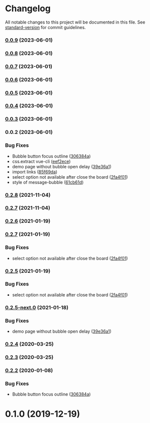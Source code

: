 # Changelog

All notable changes to this project will be documented in this file. See [standard-version](https://github.com/conventional-changelog/standard-version) for commit guidelines.

### [0.0.9](https://github.com/telepenin/vue-bot-ui/compare/v0.0.8...v0.0.9) (2023-06-01)

### [0.0.8](https://github.com/telepenin/vue-bot-ui/compare/v0.0.7...v0.0.8) (2023-06-01)

### [0.0.7](https://github.com/JuzSer/vue-bot-ui/compare/v0.0.6...v0.0.7) (2023-06-01)

### [0.0.6](https://github.com/JuzSer/vue-bot-ui/compare/v0.0.5...v0.0.6) (2023-06-01)

### [0.0.5](https://github.com/JuzSer/vue-bot-ui/compare/v0.0.4...v0.0.5) (2023-06-01)

### [0.0.4](https://github.com/JuzSer/vue-bot-ui/compare/v0.0.3...v0.0.4) (2023-06-01)

### [0.0.3](https://github.com/JuzSer/vue-bot-ui/compare/v0.0.2...v0.0.3) (2023-06-01)

### 0.0.2 (2023-06-01)


### Bug Fixes

* Bubble button focus outline ([306384a](https://github.com/JuzSer/vue-bot-ui/commit/306384ae1e271451ed54a5cc956c45233c69fa6c))
* css.extract vue-cli ([eef2ece](https://github.com/JuzSer/vue-bot-ui/commit/eef2ece26f374f9e55ef7092748b58da02f51508))
* demo page without bubble open delay ([39e36a1](https://github.com/JuzSer/vue-bot-ui/commit/39e36a127302c659d6c457fbb55f3b250c15aba6))
* import links ([85f69da](https://github.com/JuzSer/vue-bot-ui/commit/85f69da7c5be7e3a2012ed4ebc2682b71b8840f6))
* select option not available after close the board ([2fa4f01](https://github.com/JuzSer/vue-bot-ui/commit/2fa4f0133f8f9034ed85d3b7645af325a5d177cf))
* style of message-bubble ([61cb61d](https://github.com/JuzSer/vue-bot-ui/commit/61cb61dc100addfb5ba14e90cdbc96ffdbda94cb))

### [0.2.8](https://github.com/JuzSer/vue-bot-ui/compare/v0.2.7...v0.2.8) (2021-11-04)

### [0.2.7](https://github.com/JuzSer/vue-bot-ui/compare/v0.2.6...v0.2.7) (2021-11-04)

### [0.2.6](https://github.com/JuzSer/vue-bot-ui/compare/v0.2.7...v0.2.6) (2021-01-19)

### [0.2.7](https://github.com/JuzSer/vue-bot-ui/compare/v0.2.5-next.0...v0.2.7) (2021-01-19)


### Bug Fixes

* select option not available after close the board ([2fa4f01](https://github.com/JuzSer/vue-bot-ui/commit/2fa4f0133f8f9034ed85d3b7645af325a5d177cf))

### [0.2.5](https://github.com/JuzSer/vue-bot-ui/compare/v0.2.5-next.0...v0.2.5) (2021-01-19)


### Bug Fixes

* select option not available after close the board ([2fa4f01](https://github.com/JuzSer/vue-bot-ui/commit/2fa4f0133f8f9034ed85d3b7645af325a5d177cf))

### [0.2.5-next.0](https://github.com/JuzSer/vue-bot-ui/compare/v0.2.4...v0.2.5-next.0) (2021-01-18)


### Bug Fixes

* demo page without bubble open delay ([39e36a1](https://github.com/JuzSer/vue-bot-ui/commit/39e36a127302c659d6c457fbb55f3b250c15aba6))

### [0.2.4](https://github.com/JuzSer/vue-bot-ui/compare/v0.2.3...v0.2.4) (2020-03-25)

### [0.2.3](https://github.com/JuzSer/vue-bot-ui/compare/v0.2.2...v0.2.3) (2020-03-25)

### [0.2.2](https://github.com/JuzSer/vue-bot-ui/compare/v0.2.1...v0.2.2) (2020-01-08)


### Bug Fixes

* Bubble button focus outline ([306384a](https://github.com/JuzSer/vue-bot-ui/commit/306384ae1e271451ed54a5cc956c45233c69fa6c))

<a name="0.1.0"></a>

# 0.1.0 (2019-12-19)
